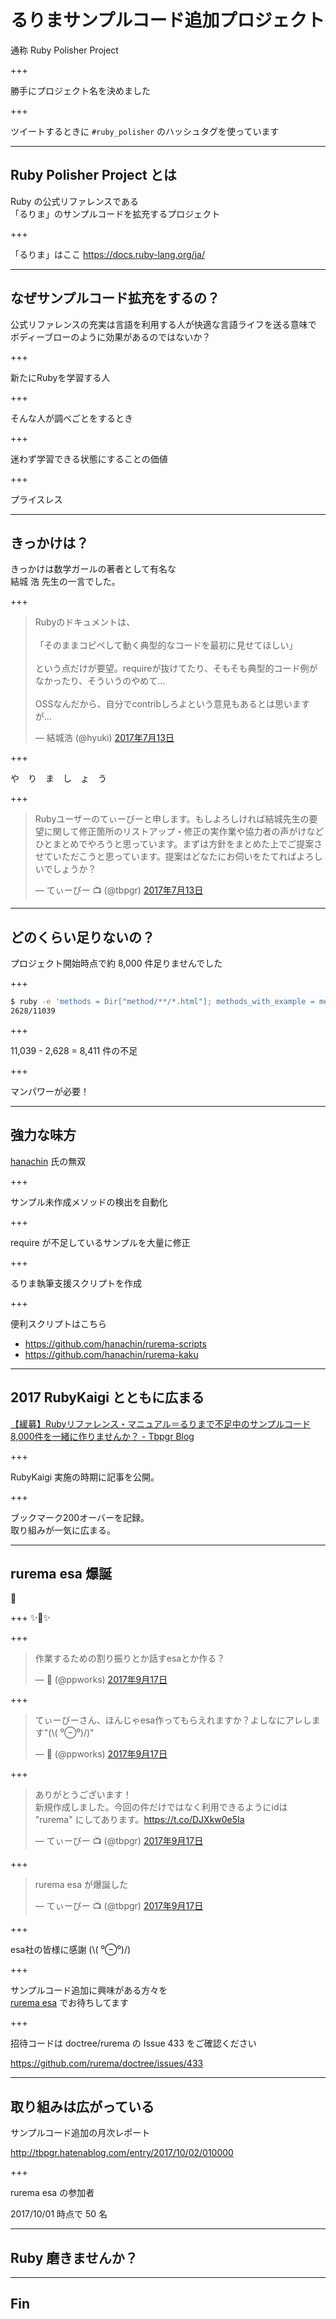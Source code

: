# るりまサンプルコード追加プロジェクト
通称 Ruby Polisher Project

+++

勝手にプロジェクト名を決めました

+++

ツイートするときに `#ruby_polisher`
のハッシュタグを使っています

---

## Ruby Polisher Project とは
Ruby の公式リファレンスである  
「るりま」のサンプルコードを拡充するプロジェクト

+++

「るりま」はここ
https://docs.ruby-lang.org/ja/

---

## なぜサンプルコード拡充をするの？

公式リファレンスの充実は言語を利用する人が快適な言語ライフを送る意味で  
ボディーブローのように効果があるのではないか？

+++

新たにRubyを学習する人

+++

そんな人が調べごとをするとき

+++

迷わず学習できる状態にすることの価値

+++

プライスレス

---

## きっかけは？

きっかけは数学ガールの著者として有名な  
結城 浩 先生の一言でした。

+++

<blockquote class="twitter-tweet" data-lang="ja"><p lang="ja" dir="ltr">Rubyのドキュメントは、<br><br>「そのままコピペして動く典型的なコードを最初に見せてほしい」<br><br>という点だけが要望。requireが抜けてたり、そもそも典型的コード例がなかったり、そういうのやめて…<br><br>OSSなんだから、自分でcontribしろよという意見もあるとは思いますが…</p>&mdash; 結城浩 (@hyuki) <a href="https://twitter.com/hyuki/status/885435631802777601?ref_src=twsrc%5Etfw">2017年7月13日</a></blockquote>
<script async src="//platform.twitter.com/widgets.js" charset="utf-8"></script>

+++

や　り　ま　し　ょ　う

+++

<blockquote class="twitter-tweet" data-lang="ja"><p lang="ja" dir="ltr">Rubyユーザーのてぃーびーと申します。もしよろしければ結城先生の要望に関して修正箇所のリストアップ・修正の実作業や協力者の声がけなどひとまとめでやろうと思っています。まずは方針をまとめた上でご提案させていただこうと思っています。提案はどなたにお伺いをたてればよろしいでしょうか？</p>&mdash; てぃーびー 📺 (@tbpgr) <a href="https://twitter.com/tbpgr/status/885615106314326016?ref_src=twsrc%5Etfw">2017年7月13日</a></blockquote>
<script async src="//platform.twitter.com/widgets.js" charset="utf-8"></script>

---

## どのくらい足りないの？
プロジェクト開始時点で約 8,000 件足りませんでした

+++

```sh
$ ruby -e 'methods = Dir["method/**/*.html"]; methods_with_example = methods.select{|m| File.read(m).include?("<pre>") }; puts "#{methods_with_example.count}/#{methods.count}"'
2628/11039
```

+++

11,039 - 2,628 = 8,411 件の不足

+++

マンパワーが必要！

---

## 強力な味方

[hanachin](https://github.com/hanachin) 氏の無双

+++

サンプル未作成メソッドの検出を自動化

+++

require が不足しているサンプルを大量に修正

+++

るりま執筆支援スクリプトを作成

+++

便利スクリプトはこちら

* https://github.com/hanachin/rurema-scripts
* https://github.com/hanachin/rurema-kaku

---

## 2017 RubyKaigi とともに広まる
[【緩募】Rubyリファレンス・マニュアル＝るりまで不足中のサンプルコード8,000件を一緒に作りませんか？ - Tbpgr Blog](http://tbpgr.hatenablog.com/entry/2017/09/17/232557)

+++

RubyKaigi 実施の時期に記事を公開。

+++

ブックマーク200オーバーを記録。  
取り組みが一気に広まる。

---

## rurema esa 爆誕
🐣

+++
✨🐥✨

+++

<blockquote class="twitter-tweet" data-lang="ja"><p lang="ja" dir="ltr">作業するための割り振りとか話すesaとか作る？</p>&mdash; 🌈 (@ppworks) <a href="https://twitter.com/ppworks/status/909431453871509511?ref_src=twsrc%5Etfw">2017年9月17日</a></blockquote>
<script async src="//platform.twitter.com/widgets.js" charset="utf-8"></script>

+++

<blockquote class="twitter-tweet" data-lang="ja"><p lang="ja" dir="ltr">てぃーびーさん、ほんじゃesa作ってもらえれますか？よしなにアレします&quot;(\( ⁰⊖⁰)/)&quot;</p>&mdash; 🌈 (@ppworks) <a href="https://twitter.com/ppworks/status/909434452530536448?ref_src=twsrc%5Etfw">2017年9月17日</a></blockquote>
<script async src="//platform.twitter.com/widgets.js" charset="utf-8"></script>

+++

<blockquote class="twitter-tweet" data-lang="ja"><p lang="ja" dir="ltr">ありがとうございます！<br>新規作成しました。今回の件だけではなく利用できるようにidは &quot;rurema&quot; にしてあります。<a href="https://t.co/DJXkw0e5Ia">https://t.co/DJXkw0e5Ia</a></p>&mdash; てぃーびー 📺 (@tbpgr) <a href="https://twitter.com/tbpgr/status/909436976771735552?ref_src=twsrc%5Etfw">2017年9月17日</a></blockquote>
<script async src="//platform.twitter.com/widgets.js" charset="utf-8"></script>

+++

<blockquote class="twitter-tweet" data-lang="ja"><p lang="ja" dir="ltr">rurema esa が爆誕した</p>&mdash; てぃーびー 📺 (@tbpgr) <a href="https://twitter.com/tbpgr/status/909439178772946945?ref_src=twsrc%5Etfw">2017年9月17日</a></blockquote>
<script async src="//platform.twitter.com/widgets.js" charset="utf-8"></script>

+++

esa社の皆様に感謝 (\\( ⁰⊖⁰)/)

+++

サンプルコード追加に興味がある方々を  
[rurema esa](https://rurema.esa.io/) でお待ちしてます


+++

招待コードは doctree/rurema の Issue 433 をご確認ください

https://github.com/rurema/doctree/issues/433

---

## 取り組みは広がっている

サンプルコード追加の月次レポート

http://tbpgr.hatenablog.com/entry/2017/10/02/010000

+++

rurema esa の参加者

2017/10/01 時点で 50 名

---

## Ruby 磨きませんか？

---

## Fin
